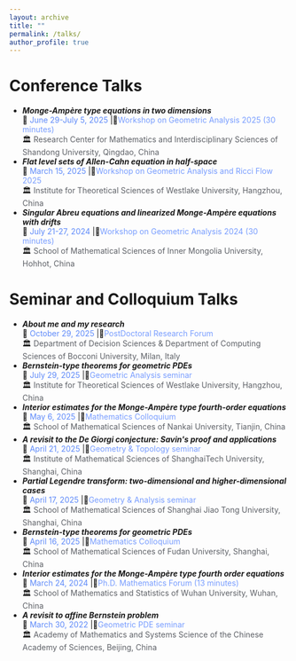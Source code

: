 ```yaml
---
layout: archive
title: ""
permalink: /talks/
author_profile: true
---
```


# Conference Talks
* ***Monge-Ampère type equations in two dimensions***    
     📅 <span style="color: #5E8AFA;">June 29-July 5, 2025</span> |📍<span style="color: #789DFF;">Workshop on Geometric Analysis 2025 (30 minutes)</span>   
     🏛️ <span style="color: #5E6167;">Research Center for Mathematics and Interdisciplinary Sciences of Shandong University, Qingdao, China</span>   
 * ***Flat level sets of Allen-Cahn equation in half-space***  
     📅 <span style="color: #5E8AFA;">March 15, 2025</span> |📍<span style="color: #789DFF;">Workshop on Geometric Analysis and Ricci Flow 2025</span>  
     🏛️ <span style="color: #5E6167;">Institute for Theoretical Sciences of Westlake University, Hangzhou, China</span>
 * ***Singular Abreu equations and linearized Monge-Ampère equations with drifts***    
     📅 <span style="color: #5E8AFA;">July 21-27, 2024</span> |📍<span style="color: #789DFF;">Workshop on Geometric Analysis 2024 (30 minutes)</span>   
     🏛️ <span style="color: #5E6167;">School of Mathematical Sciences of Inner Mongolia University, Hohhot, China</span>   

# Seminar and Colloquium Talks
  * ***About me and my research***  
    📅 <span style="color: #5E8AFA;">October 29, 2025</span> |📍<span style="color: #789DFF;">PostDoctoral Research Forum</span>  
    🏛️ <span style="color: #5E6167;">Department of Decision Sciences & Department of Computing Sciences of Bocconi University, Milan, Italy</span>  
  * ***Bernstein-type theorems for geometric PDEs***  
    📅 <span style="color: #5E8AFA;">July 29, 2025</span> |📍<span style="color: #789DFF;">Geometric Analysis seminar</span>  
    🏛️ <span style="color: #5E6167;">Institute for Theoretical Sciences of Westlake University, Hangzhou, China</span>  
  * ***Interior estimates for the Monge-Ampère type fourth-order equations***  
    📅 <span style="color: #5E8AFA;">May 6, 2025</span> |📍<span style="color: #789DFF;">Mathematics Colloquium</span>  
    🏛️ <span style="color: #5E6167;">School of Mathematical Sciences of Nankai University, Tianjin, China</span>  
  * ***A revisit to the De Giorgi conjecture: Savin's proof and applications***  
    📅 <span style="color: #5E8AFA;">April 21, 2025</span> |📍<span style="color: #789DFF;">Geometry & Topology seminar</span>  
    🏛️ <span style="color: #5E6167;">Institute of Mathematical Sciences of ShanghaiTech University, Shanghai, China</span>  
  * ***Partial Legendre transform: two-dimensional and higher-dimensional cases***  
    📅 <span style="color: #5E8AFA;">April 17, 2025</span> |📍<span style="color: #789DFF;">Geometry & Analysis seminar</span>  
    🏛️ <span style="color: #5E6167;">School of Mathematical Sciences of Shanghai Jiao Tong University, Shanghai, China</span>  
  * ***Bernstein-type theorems for geometric PDEs***  
    📅 <span style="color: #5E8AFA;">April 16, 2025</span> |📍<span style="color: #789DFF;">Mathematics Colloquium</span>  
    🏛️ <span style="color: #5E6167;">School of Mathematical Sciences of Fudan University, Shanghai, China</span>  
  * ***Interior estimates for the Monge-Ampère type fourth order equations***   
     📅 <span style="color: #5E8AFA;">March 24, 2024</span> |📍<span style="color: #789DFF;">Ph.D. Mathematics Forum (13 minutes)</span>  
     🏛️ <span style="color: #5E6167;">School of Mathematics and Statistics of Wuhan University, Wuhan, China</span>
  * ***A revisit to affine Bernstein problem***   
     📅 <span style="color: #5E8AFA;">March 30, 2022</span> |📍<span style="color: #789DFF;">Geometric PDE seminar</span>  
     🏛️ <span style="color: #5E6167;">Academy of Mathematics and Systems Science of the Chinese Academy of Sciences, Beijing, China</span>   
